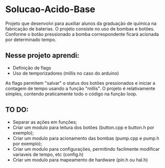 # Solucao-Acido-Base
Projeto que desenvolvi para auxiliar alunos da graduação de química na fabricação de baterias. O projeto consiste no uso de bombas e botões. Conforme o botão pressionado a bomba correspondente ficará acionada por determinado tempo. 

## Nesse projeto aprendi:
- Definição de flags
- Uso de temporizadores (millis no caso do arduino)

As flags permitem "salvar" o status dos botões pressionados e iniciar a contagem de tempo usando a função "millis". 
O projeto é relativamente simples, contendo praticamente todo o código na função loop.

## TO DO:
- Separar as ações em funções;
- Criar um modulo para leitura dos botões (button.cpp e button.h por exemplo);
- Criar um modulo para acionamento das bombas (pump.cpp e pump.h por exemplo);
- Criar um modulo para configurações, permitindo facilmente modificar variaveis de tempo, etc (config.h)
- Criar um modulo para mapeamento de hardware (pin.h ou hal.h) 

